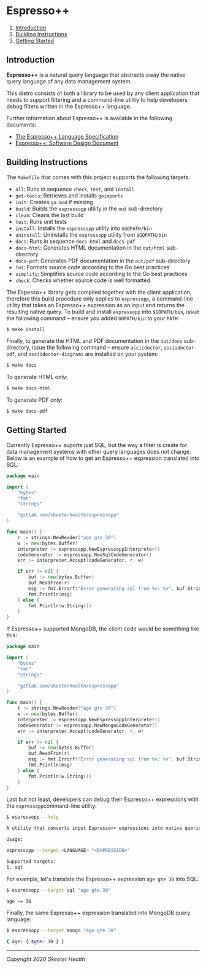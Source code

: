 # Espresso++

<!-- TOC -->
1. [Introduction](#introduction)
2. [Building Instructions](#building-instructions)
3. [Getting Started](#getting-started)
<!-- /TOC -->

<a id="markdown-introduction" name="introduction"></a>
## Introduction

**Espresso++** is a natural query language that abstracts away the native query language
of any data management system.

This distro consists of both a library to be used by any client application that
needs to support filtering and a command-line utility to help developers debug
filters written in the Espresso++ language.

Further information about Espresso++ is available in the following documents:
* [The Espresso++ Language Specification](docs/espressopp-spec.adoc)
* [Espresso++: Software Design Document](docs/espressopp-sdd.adoc)

<a id="markdown-building-instructions" name="building-instructions"></a>
## Building Instructions

The `Makefile` that comes with this project supports the following targets:

* `all`:            Runs in sequence `check`, `test`, and `install`
* `get-tools`:      Retrieves and installs `goimports`
* `init`:           Creates `go.mod` if missing
* `build`:          Builds the `espressopp` utility in the `out` sub-directory
* `clean`:          Cleans the last build
* `test`:           Runs unit tests
* `install`:        Installs the `espressopp` utility into `$GOPATH/bin`
* `uninstall`:      Uninstalls the `espressopp` utility from `$GOPATH/bin`
* `docs`:           Runs in sequence `docs-html` and `docs-pdf`
* `docs-html`:      Generates HTML documentation in the `out/html` sub-directory
* `docs-pdf`:       Generates PDF documentation in the `out/pdf` sub-directory
* `fmt`:            Formats source code according to the Go best practices
* `simplify`:       Simplifies source code according to the Go best practices
* `check`:          Checks whether source code is well formatted

The Espesso++ library gets compiled together with the client application, therefore
this build procedure only applies to `espressopp`, a command-line utility that
takes an Espresso++ expression as an input and returns the resulting native query.
To build and install `espressopp` into `$GOPATH/bin`, issue the following command
&ndash; ensure you added `GOPATH/bin` to your `PATH`:

```sh
$ make install
```

Finally, to generate the HTML and PDF documentation in the `out/docs` sub-directory,
issue the following command  &ndash; ensure `asciidoctor`, `asciidoctor-pdf`, and
`asciidoctor-diagrams` are installed on your system:

```sh
$ make docs
```

To generate HTML only:

```sh
$ make docs-html
```

To generate PDF only:

```sh
$ make docs-pdf
```

<a id="markdown-getting-started" name="getting-started"></a>
## Getting Started

Currently Espresso++ suports just SQL, but the way a filter is create for data
management systems with other query languages does not change. Below is an example
of how to get an Espresso++ expression translated into SQL:

```go
package main

import (
	"bytes"
	"fmt"
	"strings"

	"gitlab.com/skeeterhealth/espressopp"
)

func main() {
	r := strings.NewReader("age gte 30")
	w := new(bytes.Buffer)
	interpreter := espressopp.NewEspressoppInterpreter()
	codeGenerator := espressopp.NewSqlCodeGenerator()
	err := interpreter.Accept(codeGenerator, r, w)

	if err != nil {
		buf := new(bytes.Buffer)
		buf.ReadFrom(r)
		msg := fmt.Errorf("Error generating sql from %v: %v", buf.String(), err)
		fmt.Println(msg)
	} else {
		fmt.Println(w.String())
	}
}
```

If Espresso++ supported MongoDB, the client code would be something like this: 

```go
package main

import (
	"bytes"
	"fmt"
	"strings"

	"gitlab.com/skeeterhealth/espressopp"
)

func main() {
	r := strings.NewReader("age gte 30")
	w := new(bytes.Buffer)
	interpreter := espressopp.NewEspressoppInterpreter()
	codeGenerator := espressopp.NewMongoCodeGenerator()
	err := interpreter.Accept(codeGenerator, r, w)

	if err != nil {
		buf := new(bytes.Buffer)
		buf.ReadFrom(r)
		msg := fmt.Errorf("Error generating sql from %v: %v", buf.String(), err)
		fmt.Println(msg)
	} else {
		fmt.Println(w.String())
	}
}
```

Last but not least, developers can debug their Espresso++ expressions with the
`espressopp`command-line utility:

```sh
$ espressopp --help

A utility that converts input Espresso++ expressions into native queries.

Usage:

espressopp --target <LANGUAGE> "<EXPRESSION>"

Supported targets:
1. sql
```

For example, let's translate the Espresso++ expression `age gte 30` into SQL:

```sh
$ espressopp --target sql "age gte 30"

age >= 30
```

Finally, the same Espresso++ expression translated into MongoDB query language:

 ```sh
$ espressopp --target mongo "age gte 30"

{ age: { $gte: 30 } }
 ```

---

*Copyright 2020 Skeeter Health*

